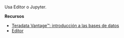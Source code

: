 Usa Editor o Jupyter.

**Recursos**

-   [Teradata Vantage™: introducción a las bases de datos](https://docs.teradata.com/search/all?query=Teradata+Vantage%25E2%2584%25A2+-+Database+Introduction&content-lang=en-US)
-   [Editor](https://docs.teradata.com/search/all?query=Editor&content-lang=en-US)
